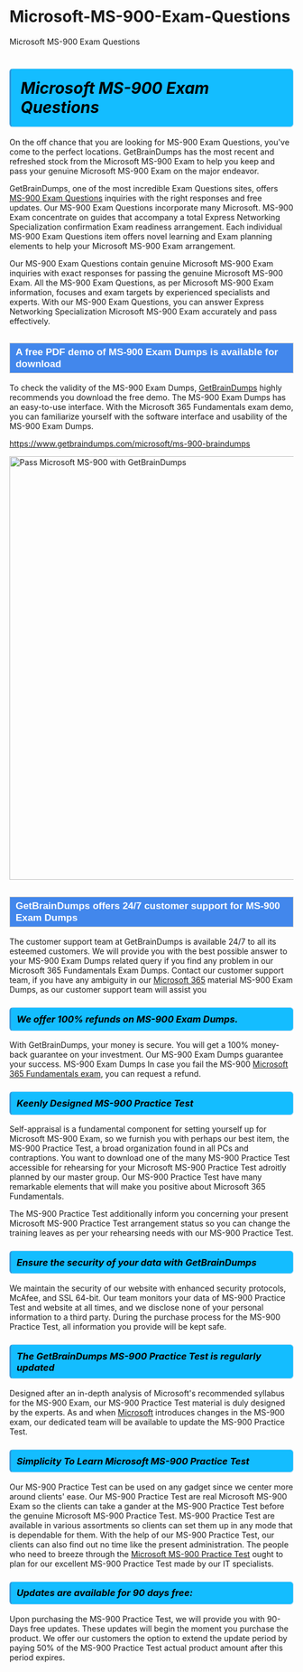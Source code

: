 # Microsoft-MS-900-Exam-Questions
Microsoft MS-900 Exam Questions
<h1><strong><span style="display: block; color: #000000; background: #14BDFF; border: 0.5px solid #AED6F1; border-left: 3px solid #3498DB; padding: .6em; border-radius: 6px;">                     <em>Microsoft MS-900 <span class="exam_variation">Exam Questions</span> </em>                </span></strong>            </h1>                        <p>On the off chance that you are looking for MS-900 <span class="exam_variation">Exam Questions</span>, you've come to the perfect locations.             GetBrainDumps has the most recent and refreshed stock from the Microsoft MS-900 Exam to help you keep and pass your genuine Microsoft MS-900 Exam on the major endeavor.</p>                        <p>GetBrainDumps, one of the most incredible <span class="exam_variation">Exam Questions</span> sites, offers <a href="https://www.getbraindumps.com/microsoft/ms-900-braindumps">MS-900 <span class="exam_variation">Exam Questions</span></a> inquiries with the right responses and free updates. Our MS-900 <span class="exam_variation">Exam Questions</span> incorporate             many Microsoft. MS-900 Exam concentrate on guides that accompany a total Express Networking Specialization confirmation Exam readiness arrangement. Each individual             MS-900 <span class="exam_variation">Exam Questions</span> item offers novel learning and Exam planning elements to help your Microsoft MS-900 Exam arrangement.</p>                        <p>Our MS-900 <span class="exam_variation">Exam Questions</span> contain genuine Microsoft MS-900 Exam inquiries with exact responses for passing the genuine Microsoft MS-900 Exam. All the MS-900 <span class="exam_variation">Exam Questions</span>,             as per Microsoft MS-900 Exam information, focuses and exam targets by experienced specialists and experts. With our MS-900 <span class="exam_variation">Exam Questions</span>, you can answer             Express Networking Specialization Microsoft MS-900 Exam accurately and pass effectively.</p>                        <h2 style="background: #4287ec; border: 1px solid #cccccc; padding: 5px 10px;">                <span style="color: #ffffff;">                    <span style="font-size: 11pt;">                        <span style="line-height: normal;">                            <span style="font-family: Calibri,sans-serif;">                                <strong>                                    <span style="font-size: 13.0pt;">A free PDF demo of MS-900 <span class="exam_variation2">Exam Dumps</span> is available for download</span>                                </strong>                            </span>                        </span>                    </span>                </span>            </h2>                        <p>To check the validity of the MS-900 <span class="exam_variation2">Exam Dumps</span>, <a href="https://www.getbraindumps.com/">GetBrainDumps</a> highly recommends you download the free demo. The MS-900 <span class="exam_variation2">Exam Dumps</span> has an easy-to-use interface.             With the Microsoft 365 Fundamentals exam demo, you can familiarize yourself with the software interface and usability of the MS-900 <span class="exam_variation2">Exam Dumps</span>.</p>                        <p><a href="https://www.getbraindumps.com/microsoft/ms-900-braindumps">https://www.getbraindumps.com/microsoft/ms-900-braindumps</a></p>                        <p><a href="https://www.getbraindumps.com/"><img src="https://www.getbraindumps.com/images/get-updated-exam-questions-with-discount-getbraindumps.jpg" class="postImage" alt="Pass Microsoft MS-900 with GetBrainDumps" width="750"></a></p>                            <h2 style="background: #4287ec; border: 1px solid #cccccc; padding: 5px 10px;">                <span style="color: #ffffff;">                    <span style="font-size: 11pt;">                        <span style="line-height: normal;">                            <span style="font-family: Calibri,sans-serif;">                                <strong>                                    <span style="font-size: 13.0pt;">GetBrainDumps offers 24/7 customer support for MS-900 <span class="exam_variation2">Exam Dumps</span> </span>                                </strong>                            </span>                        </span>                    </span>                </span>            </h2>                        <p>The customer support team at GetBrainDumps is available 24/7 to all its esteemed customers. We will provide you with the best possible answer to your MS-900 <span class="exam_variation2">Exam Dumps</span>            related query if you find any problem in our Microsoft 365 Fundamentals <span class="exam_variation2">Exam Dumps</span>. Contact our customer support team, if you have any ambiguity in             our <a href="https://www.getbraindumps.com/microsoft/microsoft-365-braindumps.html">Microsoft 365</a> material MS-900 <span class="exam_variation2">Exam Dumps</span>, as our customer support team will assist you</p>                        <h3>                <strong>                    <span style="display: block; color: #000000; background: #14BDFF; border: 0.5px solid #AED6F1; border-left: 3px solid #3498DB; padding: .6em; border-radius: 6px;">                        <em>We offer 100% refunds on MS-900 <span class="exam_variation2">Exam Dumps</span>.</em>                    </span>                </strong>            </h3>                        <p>With GetBrainDumps, your money is secure. You will get a 100% money-back guarantee on your investment. Our MS-900 <span class="exam_variation2">Exam Dumps</span> guarantee your success.             MS-900 <span class="exam_variation2">Exam Dumps</span> In case you fail the MS-900 <a href="https://www.getbraindumps.com/microsoft/ms-900-braindumps">Microsoft 365 Fundamentals exam</a>, you can request a refund.</p>                        <h3>                <strong>                    <span style="display: block; color: #000000; background: #14BDFF; border: 0.5px solid #AED6F1; border-left: 3px solid #3498DB; padding: .6em; border-radius: 6px;">                        <em>Keenly Designed MS-900 <span class="exam_variation3">Practice Test</span></em>                    </span>                </strong>            </h3>                        <p>Self-appraisal is a fundamental component for setting yourself up for Microsoft MS-900 Exam, so we furnish you with perhaps our best item, the MS-900 <span class="exam_variation3">Practice Test</span>,             a broad organization found in all PCs and contraptions. You want to download one of the many MS-900 <span class="exam_variation3">Practice Test</span> accessible for rehearsing for your             Microsoft MS-900 <span class="exam_variation3">Practice Test</span> adroitly planned by our master group. Our MS-900 <span class="exam_variation3">Practice Test</span> have many remarkable elements that will make you             positive about Microsoft 365 Fundamentals.</p>                        <p>The MS-900 <span class="exam_variation3">Practice Test</span> additionally inform you concerning your present Microsoft MS-900 <span class="exam_variation3">Practice Test</span> arrangement status so you can change the training             leaves as per your rehearsing needs with our MS-900 <span class="exam_variation3">Practice Test</span>.</p>                        <h3>                <strong>                    <span style="display: block; color: #000000; background: #14BDFF; border: 0.5px solid #AED6F1; border-left: 3px solid #3498DB; padding: .6em; border-radius: 6px;">                        <em>Ensure the security of your data with GetBrainDumps </em>                    </span>                </strong>            </h3>                        <p>We maintain the security of our website with enhanced security protocols, McAfee, and SSL 64-bit. Our team monitors your data of MS-900 <span class="exam_variation3">Practice Test</span> and website at all times,             and we disclose none of your personal information to a third party. During the purchase process for the MS-900 <span class="exam_variation3">Practice Test</span>, all information you provide will be kept safe.</p>                        <h3>                <strong>                    <span style="display: block; color: #000000; background: #14BDFF; border: 0.5px solid #AED6F1; border-left: 3px solid #3498DB; padding: .6em; border-radius: 6px;">                        <em>The GetBrainDumps MS-900 <span class="exam_variation4">Practice Test</span> is regularly updated </em>                    </span>                </strong>            </h3>                        <p>Designed after an in-depth analysis of Microsoft's recommended syllabus for the MS-900 Exam, our MS-900 <span class="exam_variation4">Practice Test</span> material is duly designed by the experts.             As and when <a href="https://www.getbraindumps.com/microsoft-braindumps.html">Microsoft</a> introduces changes in the MS-900 exam, our dedicated team will be available to update the MS-900 <span class="exam_variation4">Practice Test</span>.</p>                        <h3>                <strong>                    <span style="display: block; color: #000000; background: #14BDFF; border: 0.5px solid #AED6F1; border-left: 3px solid #3498DB; padding: .6em; border-radius: 6px;">                        <em>Simplicity To Learn Microsoft MS-900 <span class="exam_variation4">Practice Test</span></em>                    </span>                </strong>            </h3>                        <p>Our MS-900 <span class="exam_variation4">Practice Test</span> can be used on any gadget since we center more around clients' ease. Our MS-900 <span class="exam_variation4">Practice Test</span> are real Microsoft MS-900 Exam             so the clients can take a gander at the MS-900 <span class="exam_variation4">Practice Test</span> before the genuine Microsoft MS-900 <span class="exam_variation4">Practice Test</span>. MS-900 <span class="exam_variation4">Practice Test</span> are available in various assortments             so clients can set them up in any mode that is dependable for them. With the help of our MS-900 <span class="exam_variation4">Practice Test</span>, our clients can also find out no time like the present administration.             The people who need to breeze through the <a href="https://www.getbraindumps.com/microsoft/ms-900-braindumps">Microsoft MS-900 <span class="exam_variation4">Practice Test</span></a> ought to plan for our excellent MS-900 <span class="exam_variation4">Practice Test</span> made by our IT specialists.</p>                        <h3>                <strong>                    <span style="display: block; color: #000000; background: #14BDFF; border: 0.5px solid #AED6F1; border-left: 3px solid #3498DB; padding: .6em; border-radius: 6px;">                        <em>Updates are available for 90 days free:</em>                    </span>                </strong>            </h3>                        <p>Upon purchasing the MS-900 <span class="exam_variation4">Practice Test</span>, we will provide you with 90-Days free updates. These updates will begin the moment you purchase the product.             We offer our customers the option to extend the update period by paying 50% of the MS-900 <span class="exam_variation4">Practice Test</span> actual product amount after this period expires.</p>                    
